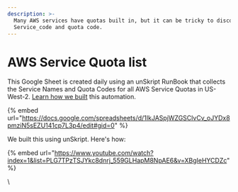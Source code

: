 ```yaml
---
description: >-
  Many AWS services have quotas built in, but it can be tricky to discover the
  Service_code and quota code.
---
```


# AWS Service Quota list

This Google Sheet is created daily using an unSkript RunBook that collects the Service Names and Quota Codes for all AWS Service Quotas in US-West-2. [Learn how we built](https://unskript.com/blog/aws-service-quotas-or-aws-has-a-lot-of-services) this automation.

{% embed url="https://docs.google.com/spreadsheets/d/1IkJASpjWZGSClvCv_oJYDx8pmziN5sEZU141cp7L3p4/edit#gid=0" %}

We built this using unSkript. Here's how:

{% embed url="https://www.youtube.com/watch?index=1&list=PLG7TPzTSJYkc8dnrj_559GLHapM8NpAE6&v=XBgIeHYCDZc" %}

\\
